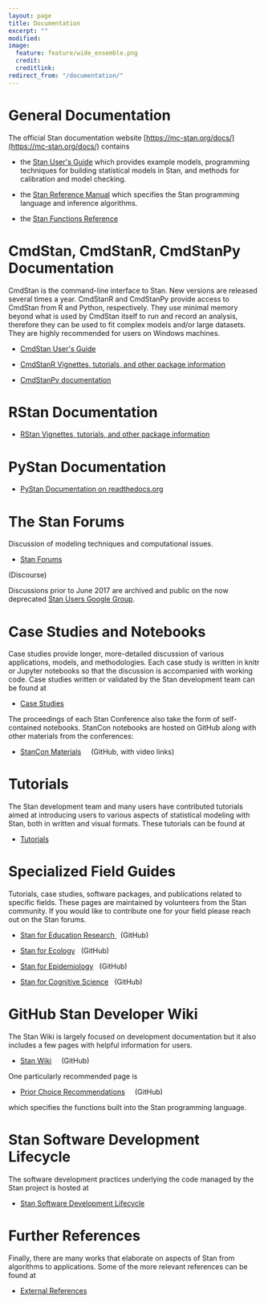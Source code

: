 ```yaml
---
layout: page
title: Documentation
excerpt: ""
modified:
image:
  feature: feature/wide_ensemble.png
  credit:
  creditlink:
redirect_from: "/documentation/"
---
```


# General Documentation 

The official Stan documentation website [https://mc-stan.org/docs/](https://mc-stan.org/docs/) contains 

* the [Stan User's Guide](/docs/stan-users-guide/index.html) which provides
example models, programming techniques for building statistical models in Stan,
and methods for calibration and model checking.


* the [Stan Reference Manual](https://mc-stan.org/docs/reference-manual/)
which specifies the Stan programming language and inference algorithms.


* the [Stan Functions Reference](https://mc-stan.org/docs/functions-reference/)

# CmdStan, CmdStanR, CmdStanPy Documentation 

CmdStan is the command-line interface to Stan.
New versions are released several times a year.
CmdStanR and CmdStanPy provide access to CmdStan from R and Python, respectively.
They use minimal memory beyond what is used by CmdStan itself to run and record an analysis,
therefore they can be used to fit complex models and/or large datasets.
They are highly recommended for users on Windows machines.

*  [CmdStan User's Guide](https://mc-stan.org/docs/cmdstan/)

*  [CmdStanR Vignettes, tutorials, and other package information](/cmdstanr) 

*  [CmdStanPy documentation](/cmdstanpy) 

# RStan Documentation

*  [RStan Vignettes, tutorials, and other package information](/rstan) 

# PyStan Documentation

* [PyStan Documentation on readthedocs.org](https://pystan.readthedocs.org/en/latest/)

# The Stan Forums

Discussion of modeling techniques and computational issues.

* <p><a href="http://discourse.mc-stan.org/">Stan Forums</a>
<span class="note">(Discourse)</span></p>

Discussions prior to June 2017 are archived and public on the now deprecated
<a href="https://groups.google.com/forum/?fromgroups#!forum/stan-users">Stan Users Google Group</a>.

# Case Studies and Notebooks

Case studies provide longer, more-detailed discussion of various
applications, models, and methodologies.  Each case study is written
in knitr or Jupyter notebooks so that the discussion is accompanied
with working code.  Case studies written or validated by the Stan
development team can be found at

* <p><a href="/users/documentation/case-studies.html">
  Case Studies</a></p>

The proceedings of each Stan Conference also take the form of
self-contained notebooks. StanCon notebooks are hosted on GitHub
along with other materials from the conferences:

* <p><a href="https://github.com/stan-dev/stancon_talks">
  StanCon Materials</a> &nbsp; &nbsp; <span class="note">(GitHub, with video links)</span></p>

# Tutorials

The Stan development team and many users have contributed tutorials aimed at introducing users to various aspects of statistical modeling with Stan, both
in written and visual formats.  These tutorials can be found at

* <p><a href="/users/documentation/tutorials.html">Tutorials</a></p>


# Specialized Field Guides

Tutorials, case studies, software packages, and publications related to
specific fields. These pages are maintained by volunteers from the Stan
community. If you would like to contribute one for your field please reach
out on the Stan forums.

* <p>
  <a href="https://education-stan.github.io">Stan for Education Research </a>
  &nbsp; <span class="note">(GitHub)</span>
  </p>

* <p>
  <a href="https://stanecology.github.io/">Stan for Ecology</a>
  &nbsp; <span class="note">(GitHub)</span>
  </p>

* <p>
  <a href="https://epidemiology-stan.github.io/">Stan for Epidemiology</a>
  &nbsp; <span class="note">(GitHub)</span>
  </p>
  
* <p>
  <a href="https://cognitive-science-stan.github.io/">Stan for Cognitive Science</a>
  &nbsp; <span class="note">(GitHub)</span>
  </p>  


# GitHub Stan Developer Wiki

The Stan Wiki is largely focused on development documentation but it also
includes a few pages with helpful information for users.

* <p>
  <a href="https://github.com/stan-dev/stan/wiki">Stan Wiki</a> &nbsp; &nbsp; <span class="note">(GitHub)</span>
  </p>

One particularly recommended page is

* <p>
  <a href="https://github.com/stan-dev/stan/wiki/Prior-Choice-Recommendations">
  Prior Choice Recommendations</a> &nbsp; &nbsp; <span class="note">(GitHub)</span>
  </p>

which specifies the functions built into the Stan programming language.

# Stan Software Development Lifecycle

The software development practices underlying the code managed
by the Stan project is hosted at

* [Stan Software Development Lifecycle](/docs/sdlc.html)


# Further References

Finally, there are many works that elaborate on aspects of Stan from
algorithms to applications.  Some of the more relevant references can be
found at

* <p><a href="/users/documentation/external.html">External References</a></p>
